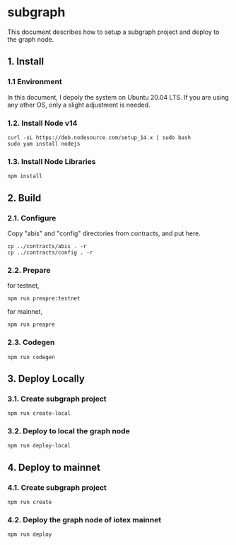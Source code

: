 # subgraph

This document describes how to setup a subgraph project and deploy to the graph node.

## 1. Install

### 1.1 Environment
In this document, I depoly the system on Ubuntu 20.04 LTS. If you are using any other OS, only a slight adjustment is needed.

### 1.2. Install Node v14
```
curl -sL https://deb.nodesource.com/setup_14.x | sudo bash
sudo yum install nodejs
```

### 1.3. Install Node Libraries
```
npm install
```

## 2. Build

### 2.1. Configure

Copy "abis" and "config" directories from contracts, and put here.
```
cp ../contracts/abis . -r
cp ../contracts/config . -r
```

### 2.2. Prepare

for testnet,
```
npm run preapre:testnet
```

for mainnet,
```
npm run preapre
```

### 2.3. Codegen

```
npm run codegen
```

## 3. Deploy Locally

### 3.1. Create subgraph project

```
npm run create-local
```

### 3.2. Deploy to local the graph node

```
npm run deploy-local
```

## 4. Deploy to mainnet


### 4.1. Create subgraph project

```
npm run create
```

### 4.2. Deploy the graph node of iotex mainnet

```
npm run deploy
```

